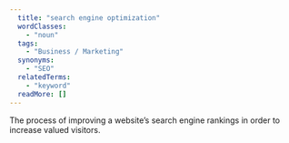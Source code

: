 ```yaml
---
  title: "search engine optimization"
  wordClasses: 
    - "noun"
  tags: 
    - "Business / Marketing"
  synonyms: 
    - "SEO"
  relatedTerms: 
    - "keyword"
  readMore: []
---
```

The process of improving a website’s search engine rankings in order to increase valued visitors.
